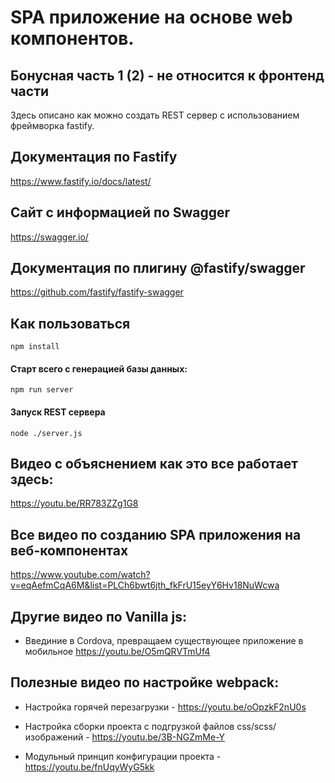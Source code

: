 # SPA приложение на основе web компонентов. 

## Бонусная часть 1 (2) - не относится к фронтенд части

Здесь описано как можно создать REST сервер с использованием фреймворка fastify. 

## Документация по Fastify

https://www.fastify.io/docs/latest/

## Сайт с информацией по Swagger

https://swagger.io/

## Документация по плигину @fastify/swagger

https://github.com/fastify/fastify-swagger


## Как пользоваться

    npm install


#### Старт всего с генерацией базы данных:

    npm run server


#### Запуск REST сервера

    node ./server.js




## Видео с объяснением как это все работает здесь:

https://youtu.be/RR783ZZg1G8

## Все видео по созданию SPA приложения на веб-компонентах

https://www.youtube.com/watch?v=eqAefmCqA6M&list=PLCh6bwt6jth_fkFrU15eyY6Hv18NuWcwa


## Другие видео по Vanilla js:

- Введиние в Cordova, превращаем существующее приложение в мобильное https://youtu.be/O5mQRVTmUf4

## Полезные видео по настройке webpack:

- Настройка горячей перезагрузки - https://youtu.be/oOpzkF2nU0s

- Настройка сборки проекта с подгрузкой файлов css/scss/изображений - https://youtu.be/3B-NGZmMe-Y

- Модульный принцип конфигурации проекта - https://youtu.be/fnUqyWyG5kk

